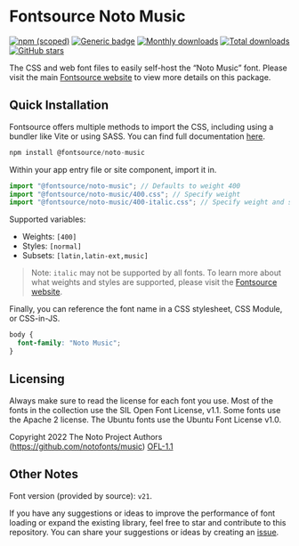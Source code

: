 # Fontsource Noto Music

[![npm (scoped)](https://img.shields.io/npm/v/@fontsource/noto-music?color=brightgreen)](https://www.npmjs.com/package/@fontsource/noto-music) [![Generic badge](https://img.shields.io/badge/fontsource-passing-brightgreen)](https://github.com/fontsource/fontsource) [![Monthly downloads](https://badgen.net/npm/dm/@fontsource/noto-music)](https://github.com/fontsource/fontsource) [![Total downloads](https://badgen.net/npm/dt/@fontsource/noto-music)](https://github.com/fontsource/fontsource) [![GitHub stars](https://img.shields.io/github/stars/fontsource/fontsource.svg?style=social&label=Star)](https://github.com/fontsource/fontsource/stargazers)

The CSS and web font files to easily self-host the “Noto Music” font. Please visit the main [Fontsource website](https://fontsource.org/fonts/noto-music) to view more details on this package.

## Quick Installation

Fontsource offers multiple methods to import the CSS, including using a bundler like Vite or using SASS. You can find full documentation [here](https://fontsource.org/docs/getting-started/introduction).

```javascript
npm install @fontsource/noto-music
```

Within your app entry file or site component, import it in.

```javascript
import "@fontsource/noto-music"; // Defaults to weight 400
import "@fontsource/noto-music/400.css"; // Specify weight
import "@fontsource/noto-music/400-italic.css"; // Specify weight and style
```

Supported variables:
- Weights: `[400]`
- Styles: `[normal]`
- Subsets: `[latin,latin-ext,music]`

> Note: `italic` may not be supported by all fonts. To learn more about what weights and styles are supported, please visit the [Fontsource website](https://fontsource.org/fonts/noto-music).

Finally, you can reference the font name in a CSS stylesheet, CSS Module, or CSS-in-JS.

```css
body {
  font-family: "Noto Music";
}
```

## Licensing
Always make sure to read the license for each font you use. Most of the fonts in the collection use the SIL Open Font License, v1.1. Some fonts use the Apache 2 license. The Ubuntu fonts use the Ubuntu Font License v1.0.

Copyright 2022 The Noto Project Authors (https://github.com/notofonts/music)
[OFL-1.1](https://openfontlicense.org)

## Other Notes
Font version (provided by source): `v21`.

If you have any suggestions or ideas to improve the performance of font loading or expand the existing library, feel free to star and contribute to this repository. You can share your suggestions or ideas by creating an [issue](https://github.com/fontsource/fontsource/issues).
